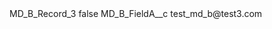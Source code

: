 <?xml version="1.0" encoding="UTF-8"?>
<CustomMetadata xmlns="http://soap.sforce.com/2006/04/metadata" xmlns:xsi="http://www.w3.org/2001/XMLSchema-instance" xmlns:xsd="http://www.w3.org/2001/XMLSchema">
    <label>MD_B_Record_3</label>
    <protected>false</protected>
    <values>
        <field>MD_B_FieldA__c</field>
        <value xsi:type="xsd:string">test_md_b@test3.com</value>
    </values>
</CustomMetadata>
